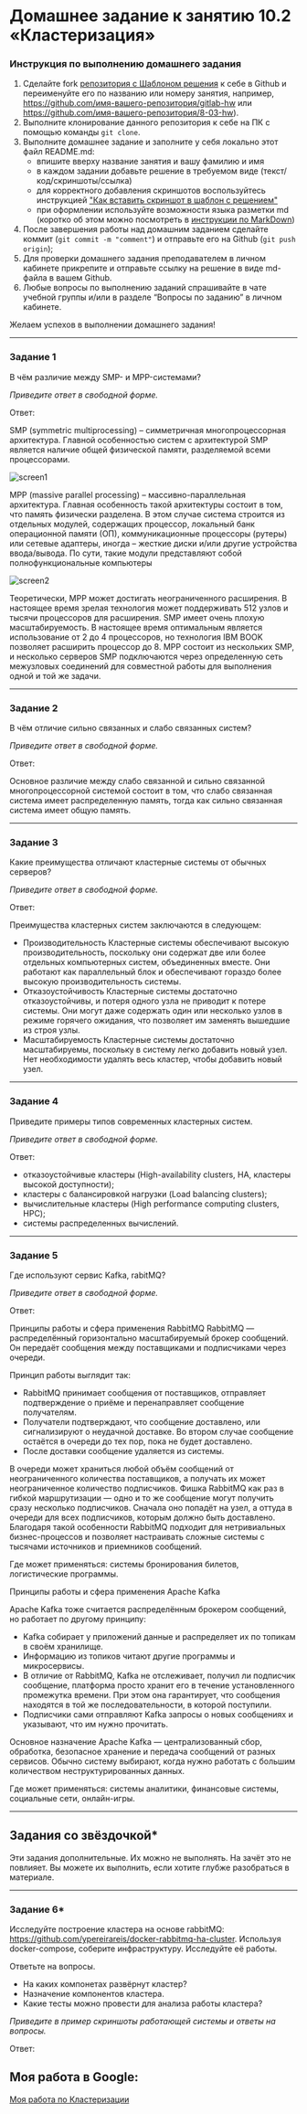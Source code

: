# Домашнее задание к занятию 10.2 «Кластеризация»


### Инструкция по выполнению домашнего задания

1. Сделайте fork [репозитория c Шаблоном решения](https://github.com/netology-code/sys-pattern-homework) к себе в Github и переименуйте его по названию или номеру занятия, например, https://github.com/имя-вашего-репозитория/gitlab-hw или https://github.com/имя-вашего-репозитория/8-03-hw).
2. Выполните клонирование данного репозитория к себе на ПК с помощью команды `git clone`.
3. Выполните домашнее задание и заполните у себя локально этот файл README.md:
   - впишите вверху название занятия и вашу фамилию и имя
   - в каждом задании добавьте решение в требуемом виде (текст/код/скриншоты/ссылка)
   - для корректного добавления скриншотов воспользуйтесь инструкцией ["Как вставить скриншот в шаблон с решением"](https://github.com/netology-code/sys-pattern-homework/blob/main/screen-instruction.md)
   - при оформлении используйте возможности языка разметки md (коротко об этом можно посмотреть в [инструкции по MarkDown](https://github.com/netology-code/sys-pattern-homework/blob/main/md-instruction.md))
4. После завершения работы над домашним заданием сделайте коммит (`git commit -m "comment"`) и отправьте его на Github (`git push origin`);
5. Для проверки домашнего задания преподавателем в личном кабинете прикрепите и отправьте ссылку на решение в виде md-файла в вашем Github.
6. Любые вопросы по выполнению заданий спрашивайте в чате учебной группы и/или в разделе “Вопросы по заданию” в личном кабинете.

Желаем успехов в выполнении домашнего задания!

---

### Задание 1

В чём различие между SMP- и MPP-системами?

*Приведите ответ в свободной форме.*

Ответ:

SMP (symmetric multiprocessing) – симметричная многопроцессорная архитектура. Главной особенностью систем с архитектурой SMP является наличие общей физической памяти, разделяемой всеми процессорами.

![screen1](https://github.com/KorolkovDenis/10.2-klasterisacia/blob/main/screenshots/screen1.jpg)

MPP (massive parallel processing) – массивно-параллельная архитектура. Главная особенность такой архитектуры состоит в том, что память физически разделена. В этом случае система строится из отдельных модулей, содержащих процессор, локальный банк операционной памяти (ОП), коммуникационные процессоры (рутеры) или сетевые адаптеры, иногда – жесткие диски и/или другие устройства ввода/вывода. По сути, такие модули представляют собой полнофункциональные компьютеры

![screen2](https://github.com/KorolkovDenis/10.2-klasterisacia/blob/main/screenshots/screen2.jpg)

Теоретически, MPP может достигать неограниченного расширения. В настоящее время зрелая технология может поддерживать 512 узлов и тысячи процессоров для расширения.
SMP имеет очень плохую масштабируемость. В настоящее время оптимальным является использование от 2 до 4 процессоров, но технология IBM BOOK позволяет расширить процессор до 8.
MPP состоит из нескольких SMP, и несколько серверов SMP подключаются через определенную сеть межузловых соединений для совместной работы для выполнения одной и той же задачи.

---

### Задание 2

В чём отличие сильно связанных и слабо связанных систем?

*Приведите ответ в свободной форме.*

Ответ:

Основное различие между слабо связанной и сильно связанной многопроцессорной системой состоит в том, что слабо связанная система имеет распределенную память, тогда как сильно связанная система имеет общую память.

---

### Задание 3

Какие преимущества отличают кластерные системы от обычных серверов?

*Приведите ответ в свободной форме.*

Ответ:

Преимущества кластерных систем заключаются в следующем:

* Производительность 
Кластерные системы обеспечивают высокую производительность, поскольку они содержат две или более отдельных компьютерных систем, объединенных вместе. Они работают как параллельный блок и обеспечивают гораздо более высокую производительность системы.
* Отказоустойчивость 
Кластерные системы достаточно отказоустойчивы, и потеря одного узла не приводит к потере системы. Они могут даже содержать один или несколько узлов в режиме горячего ожидания, что позволяет им заменять вышедшие из строя узлы.
* Масштабируемость 
Кластерные системы достаточно масштабируемы, поскольку в систему легко добавить новый узел. Нет необходимости удалять весь кластер, чтобы добавить новый узел.

---

### Задание 4

Приведите примеры типов современных кластерных систем.

*Приведите ответ в свободной форме.*

Ответ:

- отказоустойчивые кластеры (High-availability clusters, HA,
кластеры высокой доступности);
- кластеры с балансировкой нагрузки (Load balancing clusters);
- вычислительные кластеры (High performance computing
clusters, HPC);
- системы распределенных вычислений.

---

### Задание 5

Где используют сервис Kafka, rabitMQ?

*Приведите ответ в свободной форме.*

Ответ:

Принципы работы и сфера применения RabbitMQ
RabbitMQ — распределённый горизонтально масштабируемый брокер сообщений. Он передаёт сообщения между поставщиками и подписчиками через очереди. 

Принцип работы выглядит так:

+ RabbitMQ принимает сообщения от поставщиков, отправляет подтверждение о приёме и перенаправляет сообщение получателям.
+ Получатели подтверждают, что сообщение доставлено, или сигнализируют о неудачной доставке. Во втором случае сообщение остаётся в очереди до тех пор, пока не будет доставлено.
+ После доставки сообщение удаляется из системы. 


В очереди может храниться любой объём сообщений от неограниченного количества поставщиков, а получать их может неограниченное количество подписчиков. Фишка RabbitMQ как раз в гибкой маршрутизации — одно и то же сообщение могут получить сразу несколько подписчиков. Сначала оно попадёт на узел, а оттуда в очереди для всех подписчиков, которым должно быть доставлено. Благодаря такой особенности RabbitMQ подходит для нетривиальных бизнес-процессов и позволяет настраивать сложные системы с тысячами источников и приемников сообщений. 

Где может применяться: системы бронирования билетов, логистические программы.

Принципы работы и сфера применения Apache Kafka

Apache Kafka тоже считается распределённым брокером сообщений, но работает по другому принципу:

* Kafka собирает у приложений данные и распределяет их по топикам в своём хранилище. 
* Информацию из топиков читают другие программы и микросервисы.
* В отличие от RabbitMQ, Kafka не отслеживает, получил ли подписчик сообщение, платформа просто хранит его в течение установленного промежутка времени. При этом она гарантирует, что сообщения находятся в той же последовательности, в которой поступили.
* Подписчики сами отправляют Kafka запросы о новых сообщениях и указывают, что им нужно прочитать. 

Основное назначение Apache Kafka — централизованный сбор, обработка, безопасное хранение и передача сообщений от разных сервисов. Обычно систему выбирают, когда нужно работать с большим количеством неструктурированных данных.

Где может применяться: системы аналитики, финансовые системы, социальные сети, онлайн-игры.

---

## Задания со звёздочкой*
Эти задания дополнительные. Их можно не выполнять. На зачёт это не повлияет. Вы можете их выполнить, если хотите глубже разобраться в материале.

---

### Задание 6*

Исследуйте построение кластера на основе rabbitMQ: https://github.com/ypereirareis/docker-rabbitmq-ha-cluster. 
Используя docker-compose, соберите инфраструктуру. Исследуйте её работы.

Ответьте на вопросы.

- На каких компонетах развёрнут кластер?
- Назначение компонентов кластера.
- Какие тесты можно провести для анализа работы кластера?

*Приведите в пример скриншоты работающей системы и ответы на вопросы.*

Ответ:




 ## Моя работа в Google:

[Моя работа по Кластеризации](https://docs.google.com/)